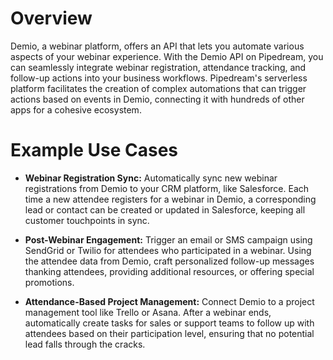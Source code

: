 # Overview

Demio, a webinar platform, offers an API that lets you automate various aspects of your webinar experience. With the Demio API on Pipedream, you can seamlessly integrate webinar registration, attendance tracking, and follow-up actions into your business workflows. Pipedream's serverless platform facilitates the creation of complex automations that can trigger actions based on events in Demio, connecting it with hundreds of other apps for a cohesive ecosystem.

# Example Use Cases

- **Webinar Registration Sync:** Automatically sync new webinar registrations from Demio to your CRM platform, like Salesforce. Each time a new attendee registers for a webinar in Demio, a corresponding lead or contact can be created or updated in Salesforce, keeping all customer touchpoints in sync.

- **Post-Webinar Engagement:** Trigger an email or SMS campaign using SendGrid or Twilio for attendees who participated in a webinar. Using the attendee data from Demio, craft personalized follow-up messages thanking attendees, providing additional resources, or offering special promotions.

- **Attendance-Based Project Management:** Connect Demio to a project management tool like Trello or Asana. After a webinar ends, automatically create tasks for sales or support teams to follow up with attendees based on their participation level, ensuring that no potential lead falls through the cracks.
